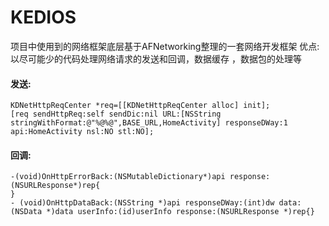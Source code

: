 # KEDIOS
项目中使用到的网络框架底层基于AFNetworking整理的一套网络开发框架
优点:以尽可能少的代码处理网络请求的发送和回调，数据缓存 ，数据包的处理等

#### 发送:
```
KDNetHttpReqCenter *req=[[KDNetHttpReqCenter alloc] init];   
[req sendHttpReq:self sendDic:nil URL:[NSString stringWithFormat:@"%@%@",BASE_URL,HomeActivity] responseDWay:1  
api:HomeActivity nsl:NO stl:NO];
```


#### 回调:
```
-(void)OnHttpErrorBack:(NSMutableDictionary*)api response:(NSURLResponse*)rep{  
}
- (void)OnHttpDataBack:(NSString *)api responseDWay:(int)dw data:(NSData *)data userInfo:(id)userInfo response:(NSURLResponse *)rep{}
```

